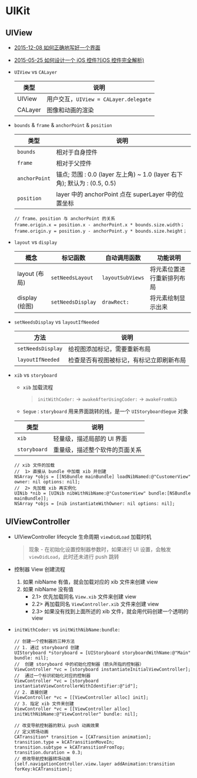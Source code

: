 # UIKit

## UIView

- [2015-12-08 如何正确地写好一个界面](http://oncenote.com/2015/12/08/How-to-build-UI/)
- [2015-05-25 如何设计一个 iOS 控件?(iOS 控件完全解析)](https://www.codingtour.com/posts/%E5%A6%82%E4%BD%95%E8%AE%BE%E8%AE%A1%E4%B8%80%E4%B8%AA-ios-%E6%8E%A7%E4%BB%B6-ios-%E6%8E%A7%E4%BB%B6%E5%AE%8C%E5%85%A8%E8%A7%A3%E6%9E%90/)

- `UIView` vs `CALayer`
  
  | 类型 | 说明
  | --- | ---
  | UIView    | 用户交互，`UIView = CALayer.delegate`
  | CALayer   | 图像和动画的渲染

- `bounds` & `frame` & `anchorPoint` & `position`

  | 类型 | 说明
  | --- | ---
  | `bounds`          | 相对于自身控件
  | `frame`           | 相对于父控件
  | `anchorPoint`     | 锚点; 范围 : 0.0 (layer 左上角) ~ 1.0 (layer 右下角); 默认为 : (0.5, 0.5)
  | `position`        | layer 中的 anchorPoint 点在 superLayer 中的位置坐标

  ```objc
  // frame、position 与 anchorPoint 的关系
  frame.origin.x = position.x - anchorPoint.x * bounds.size.width；  
  frame.origin.y = position.y - anchorPoint.y * bounds.size.height；
  ```

- `layout` vs `display`

  | 概念 | 标记函数 | 自动调用函数 | 功能说明
  | --- | --- | --- | ---
  | layout (布局)     | `setNeedsLayout`  | `layoutSubViews`  | 将元素位置进行重新排列布局
  | display (绘图)    | `setNeedsDisplay` | `drawRect:`       | 将元素绘制显示出来

- `setNeedsDisplay` vs `layoutIfNeeded`

  | 方法 | 说明
  | --- | ---
  | `setNeedsDisplay`   | 给视图添加标记，需要重新布局
  | `layoutIfNeeded`    | 检查是否有视图被标记，有标记立即刷新布局

- `xib` vs `storyboard`

  * `xib` 加载流程 
    > `initWithCoder:` -> `awakeAfterUsingCoder:` -> `awakeFromNib`
  * `Segue` : `storyboard` 用来界面跳转的线，是一个 `UIStoryboardSegue` 对象

  | 类型 | 说明
  | --- | ---
  | `xib`         | 轻量级，描述局部的 UI 界面
  | `storyboard`  | 重量级，描述整个软件的页面关系

  ```objc
  // xib 文件的加载
  //  1> 直接从 bundle 中加载 xib 并创建
  NSArray *objs = [[NSBundle mainBundle] loadNibNamed:@"CustomerView" owner: nil options: nil];
  //  2> 先加载 xib 再实例化
  UINib *nib = [UINib nibWithNibName:@"CustomerView" bundle:[NSBundle mainBundle]];
  NSArray *objs = [nib instantiateWithOwner: nil options: nil];
  ```

## UIViewController

- UIViewController lifecycle 生命周期 `viewDidLoad` 加载时机
    > 现象 - 在初始化设置控制器参数时，如果进行 UI 设置，会触发 `viewDidLoad`，此时还未进行 push 跳转

- 控制器 View 创建流程 
    1. 如果 nibName 有值，就会加载对应的 xib 文件来创建 view
    2. 如果 nibName 没有值
		* 2.1> 优先加载同名 `View.xib` 文件来创建 view
		* 2.2> 再加载同名 `ViewController.xib` 文件来创建 view
		* 2.3> 如果没有找到上面所述的 xib 文件，就会用代码创建一个透明的 view

- `initWithCoder:` vs `initWithNibName:bundle:`

  ``` objc
  // 创建一个控制器的三种方法
  // 1. 通过 storyboard 创建
  UIStoryboard *storyboard = [UIStoryboard storyboardWithName:@"Main" bundle: nil];
  //  创建 storyboard 中的初始化控制器（箭头所指的控制器）
  ViewController *vc = [storyboard instantiateInitialViewController];
  //  通过一个标识初始化对应的控制器
  ViewController *vc = [storyboard instantiateViewControllerWithIdentifier:@"id"];
  // 2. 直接创建
  ViewController *vc = [[ViewController alloc] init];
  // 3. 指定 xib 文件来创建
  ViewController *vc = [[ViewController alloc] initWithNibName:@"ViewController" bundle: nil];

  // 改变导航控制器的默认 push 动画效果
  // 定义转场动画
  CATransition* transition = [CATransition animation];
  transition.type = kCATransitionMoveIn;
  transition.subtype = kCATransitionFromTop;
  transition.duration = 0.3;
  // 修改导航控制器转场动画
  [self.navigationController.view.layer addAnimation:transition forKey:kCATransition];
  ```

